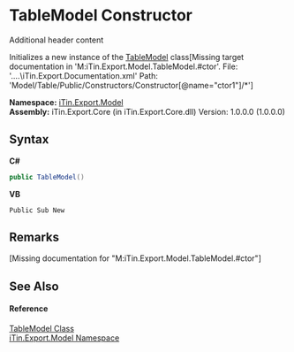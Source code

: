 # TableModel Constructor 
Additional header content 

Initializes a new instance of the <a href="T_iTin_Export_Model_TableModel">TableModel</a> class\[Missing <include> target documentation in 'M:iTin.Export.Model.TableModel.#ctor'.  File: '..\..\iTin.Export.Documentation.xml' Path: 'Model/Table/Public/Constructors/Constructor[@name="ctor1"]/*'\]

**Namespace:**&nbsp;<a href="N_iTin_Export_Model">iTin.Export.Model</a><br />**Assembly:**&nbsp;iTin.Export.Core (in iTin.Export.Core.dll) Version: 1.0.0.0 (1.0.0.0)

## Syntax

**C#**<br />
``` C#
public TableModel()
```

**VB**<br />
``` VB
Public Sub New
```


## Remarks
\[Missing <remarks> documentation for "M:iTin.Export.Model.TableModel.#ctor"\]

## See Also


#### Reference
<a href="T_iTin_Export_Model_TableModel">TableModel Class</a><br /><a href="N_iTin_Export_Model">iTin.Export.Model Namespace</a><br />